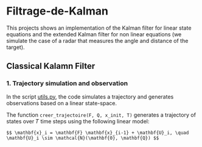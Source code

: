 # Filtrage-de-Kalman

This projects shows an implementation of the Kalman filter for linear state equations and the extended Kalman filter for non linear equations (we simulate the case of a radar that measures the angle and distance of the target).   

## Classical Kalamn Filter

### 1. Trajectory simulation and observation 

In the script [utils.py](utils.py), the code simulates a trajectory and generates observations based on a linear state-space. 

The function `creer_trajectoire(F, Q, x_init, T)` generates a trajectory of states over 𝑇 time steps using the following linear model:

    $$ \mathbf{x}_i = \mathbf{F} \mathbf{x}_{i-1} + \mathbf{U}_i, \quad \mathbf{U}_i \sim \mathcal{N}(\mathbf{0}, \mathbf{Q}) $$
